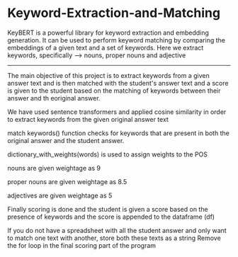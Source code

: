 # Keyword-Extraction-and-Matching

KeyBERT is a powerful library for keyword extraction and embedding generation. It can be used to perform keyword matching by comparing the embeddings of a given text and a set of keywords. Here we extract keywords, specifically --> nouns, proper nouns and adjective 


*************************************************************************************************************************************************************************

The main objective of this project is to extract keywords from a given answer text and is then matched with the student's answer text and a score is given to the student based on the matching of keywords between their answer and th eoriginal answer.

We have used sentence transformers and applied cosine similarity in order to extract keywords from the given original answer text

match keywords() function checks for keywords that are present in both the original answer and the student answer.

dictionary_with_weights(words) is used to assign weights to the POS 

  nouns are given weightage as 9
  
  proper nouns are given weightage as 8.5
  
  adjectives are given weightage as 5

Finally scoring is done and the student is given a score based on the presence of keywords and the score is appended to the dataframe (df)

If you do not have a spreadsheet with all the student answer and only want to match one text with another, store both these texts as a string
Remove the for loop in the final scoring part of the program
